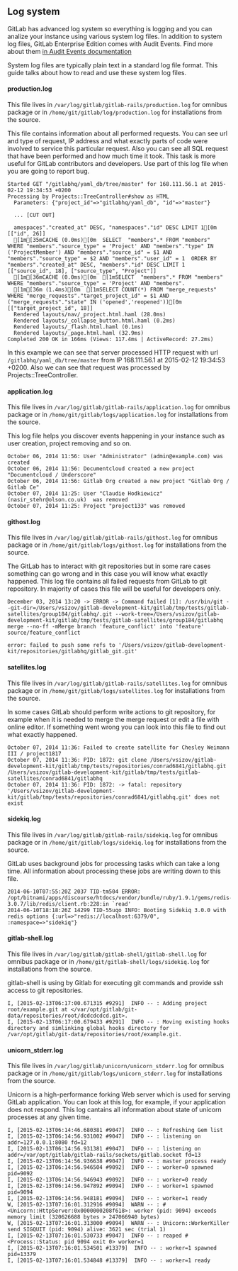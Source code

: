## Log system
GitLab has advanced log system so everything is logging and you can analize your instance using various system log files.
In addition to system log files, GitLab Enterprise Edition comes with Audit Events. Find more about them [in Audit Events documentation](http://doc.gitlab.com/ee/administration/audit_events.html)

System log files are typically plain text in a standard log file format. This guide talks about how to read and use these system log files.

#### production.log
This file lives in `/var/log/gitlab/gitlab-rails/production.log` for omnibus package or in `/home/git/gitlab/log/production.log` for installations from the source.

This file contains information about all performed requests. You can see url and type of request, IP address and what exactly parts of code were involved to service this particular request. Also you can see all SQL request that have been performed and how much time it took.
This task is more useful for GitLab contributors and developers. Use part of this log file when you are going to report bug.

```
Started GET "/gitlabhq/yaml_db/tree/master" for 168.111.56.1 at 2015-02-12 19:34:53 +0200
Processing by Projects::TreeController#show as HTML
  Parameters: {"project_id"=>"gitlabhq/yaml_db", "id"=>"master"}

  ... [CUT OUT]

  amespaces"."created_at" DESC, "namespaces"."id" DESC LIMIT 1[0m  [["id", 26]]
  [1m[35mCACHE (0.0ms)[0m  SELECT  "members".* FROM "members"  WHERE "members"."source_type" = 'Project' AND "members"."type" IN ('ProjectMember') AND "members"."source_id" = $1 AND "members"."source_type" = $2 AND "members"."user_id" = 1  ORDER BY "members"."created_at" DESC, "members"."id" DESC LIMIT 1  [["source_id", 18], ["source_type", "Project"]]
  [1m[36mCACHE (0.0ms)[0m  [1mSELECT  "members".* FROM "members"  WHERE "members"."source_type" = 'Project' AND "members".
  [1m[36m (1.4ms)[0m  [1mSELECT COUNT(*) FROM "merge_requests"  WHERE "merge_requests"."target_project_id" = $1 AND ("merge_requests"."state" IN ('opened','reopened'))[0m  [["target_project_id", 18]]
  Rendered layouts/nav/_project.html.haml (28.0ms)
  Rendered layouts/_collapse_button.html.haml (0.2ms)
  Rendered layouts/_flash.html.haml (0.1ms)
  Rendered layouts/_page.html.haml (32.9ms)
Completed 200 OK in 166ms (Views: 117.4ms | ActiveRecord: 27.2ms)
```
In this example we can see that server processed HTTP request with url `/gitlabhq/yaml_db/tree/master` from IP 168.111.56.1 at 2015-02-12 19:34:53 +0200. Also we can see that request was processed by Projects::TreeController.

#### application.log
This file lives in `/var/log/gitlab/gitlab-rails/application.log` for omnibus package or in `/home/git/gitlab/logs/application.log` for installations from the source.

This log file helps you discover events happening in your instance such as user creation, project removing and so on.

```
October 06, 2014 11:56: User "Administrator" (admin@example.com) was created
October 06, 2014 11:56: Documentcloud created a new project "Documentcloud / Underscore"
October 06, 2014 11:56: Gitlab Org created a new project "Gitlab Org / Gitlab Ce"
October 07, 2014 11:25: User "Claudie Hodkiewicz" (nasir_stehr@olson.co.uk)  was removed
October 07, 2014 11:25: Project "project133" was removed
```
#### githost.log
This file lives in `/var/log/gitlab/gitlab-rails/githost.log` for omnibus package or in `/home/git/gitlab/logs/githost.log` for installations from the source.

The GitLab has to interact with git repositories but in some rare cases something can go wrong and in this case you will know what exactly happened. This log file contains all failed requests from GitLab to git repository. In majority of cases this file will be useful for developers only.
```
December 03, 2014 13:20 -> ERROR -> Command failed [1]: /usr/bin/git --git-dir=/Users/vsizov/gitlab-development-kit/gitlab/tmp/tests/gitlab-satellites/group184/gitlabhq/.git --work-tree=/Users/vsizov/gitlab-development-kit/gitlab/tmp/tests/gitlab-satellites/group184/gitlabhq merge --no-ff -mMerge branch 'feature_conflict' into 'feature' source/feature_conflict

error: failed to push some refs to '/Users/vsizov/gitlab-development-kit/repositories/gitlabhq/gitlab_git.git'
```

#### satellites.log
This file lives in `/var/log/gitlab/gitlab-rails/satellites.log` for omnibus package or in `/home/git/gitlab/logs/satellites.log` for installations from the source.

In some cases GitLab should perform write actions to git repository, for example when it is needed to merge the merge request or edit a file with online editor. If something went wrong you can look into this file to find out what exactly happened.
```
October 07, 2014 11:36: Failed to create satellite for Chesley Weimann III / project1817
October 07, 2014 11:36: PID: 1872: git clone /Users/vsizov/gitlab-development-kit/gitlab/tmp/tests/repositories/conrad6841/gitlabhq.git /Users/vsizov/gitlab-development-kit/gitlab/tmp/tests/gitlab-satellites/conrad6841/gitlabhq
October 07, 2014 11:36: PID: 1872: -> fatal: repository '/Users/vsizov/gitlab-development-kit/gitlab/tmp/tests/repositories/conrad6841/gitlabhq.git' does not exist
```

#### sidekiq.log
This file lives in `/var/log/gitlab/gitlab-rails/sidekiq.log` for omnibus package or in `/home/git/gitlab/logs/sidekiq.log` for installations from the source.

GitLab uses background jobs for processing tasks which can take a long time. All information about processing these jobs are writing down to this file.
```
2014-06-10T07:55:20Z 2037 TID-tm504 ERROR: /opt/bitnami/apps/discourse/htdocs/vendor/bundle/ruby/1.9.1/gems/redis-3.0.7/lib/redis/client.rb:228:in `read'
2014-06-10T18:18:26Z 14299 TID-55uqo INFO: Booting Sidekiq 3.0.0 with redis options {:url=>"redis://localhost:6379/0", :namespace=>"sidekiq"}
```

#### gitlab-shell.log
This file lives in `/var/log/gitlab/gitlab-shell/gitlab-shell.log` for omnibus package or in `/home/git/gitlab-shell/logs/sidekiq.log` for installations from the source.

gitlab-shell is using by Gitlab for executing git commands and provide ssh access to git repositories.

```
I, [2015-02-13T06:17:00.671315 #9291]  INFO -- : Adding project root/example.git at </var/opt/gitlab/git-data/repositories/root/dcdcdcdcd.git>.
I, [2015-02-13T06:17:00.679433 #9291]  INFO -- : Moving existing hooks directory and simlinking global hooks directory for /var/opt/gitlab/git-data/repositories/root/example.git.
```

#### unicorn_stderr.log
This file lives in `/var/log/gitlab/unicorn/unicorn_stderr.log` for omnibus package or in `/home/git/gitlab/logs/unicorn_stderr.log` for installations from the source.

Unicorn is a high-performance forking Web server which is used for serving GitLab application. You can look at this log, for example, if your application does not respond. This log cantains all information about state of unicorn processes at any given time.

```
I, [2015-02-13T06:14:46.680381 #9047]  INFO -- : Refreshing Gem list
I, [2015-02-13T06:14:56.931002 #9047]  INFO -- : listening on addr=127.0.0.1:8080 fd=12
I, [2015-02-13T06:14:56.931381 #9047]  INFO -- : listening on addr=/var/opt/gitlab/gitlab-rails/sockets/gitlab.socket fd=13
I, [2015-02-13T06:14:56.936638 #9047]  INFO -- : master process ready
I, [2015-02-13T06:14:56.946504 #9092]  INFO -- : worker=0 spawned pid=9092
I, [2015-02-13T06:14:56.946943 #9092]  INFO -- : worker=0 ready
I, [2015-02-13T06:14:56.947892 #9094]  INFO -- : worker=1 spawned pid=9094
I, [2015-02-13T06:14:56.948181 #9094]  INFO -- : worker=1 ready
W, [2015-02-13T07:16:01.312916 #9094]  WARN -- : #<Unicorn::HttpServer:0x0000000208f618>: worker (pid: 9094) exceeds memory limit (320626688 bytes > 247066940 bytes)
W, [2015-02-13T07:16:01.313000 #9094]  WARN -- : Unicorn::WorkerKiller send SIGQUIT (pid: 9094) alive: 3621 sec (trial 1)
I, [2015-02-13T07:16:01.530733 #9047]  INFO -- : reaped #<Process::Status: pid 9094 exit 0> worker=1
I, [2015-02-13T07:16:01.534501 #13379]  INFO -- : worker=1 spawned pid=13379
I, [2015-02-13T07:16:01.534848 #13379]  INFO -- : worker=1 ready
```

